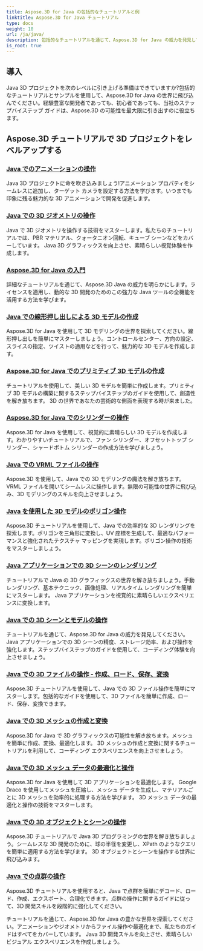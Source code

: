 ```yaml
---
title: Aspose.3D for Java の包括的なチュートリアルと例
linktitle: Aspose.3D for Java チュートリアル
type: docs
weight: 10
url: /ja/java/
description: 包括的なチュートリアルを通じて、Aspose.3D for Java の威力を発見してください。アニメーション、ジオメトリ、ライセンスなどに関するチュートリアルで Java 3D プロジェクトをレベルアップしましょう。
is_root: true
---
```

## 導入

Java 3D プロジェクトを次のレベルに引き上げる準備はできていますか?包括的なチュートリアルとサンプルを使用して、Aspose.3D for Java の世界に飛び込んでください。経験豊富な開発者であっても、初心者であっても、当社のステップバイステップ ガイドは、Aspose.3D の可能性を最大限に引き出すのに役立ちます。

## Aspose.3D チュートリアルで 3D プロジェクトをレベルアップする

### [Java でのアニメーションの操作](./animations/)

Java 3D プロジェクトに命を吹き込みましょう!アニメーション プロパティをシームレスに追加し、ターゲット カメラを設定する方法を学びます。いつまでも印象に残る魅力的な 3D アニメーションで開発を促進します。

### [Java での 3D ジオメトリの操作](./geometry/)

Java で 3D ジオメトリを操作する技術をマスターします。私たちのチュートリアルでは、PBR マテリアル、クォータニオン回転、キューブ シーンなどをカバーしています。 Java 3D グラフィックスを向上させ、素晴らしい視覚体験を作成します。

### [Aspose.3D for Java の入門](./licensing/)

詳細なチュートリアルを通じて、Aspose.3D Java の威力を明らかにします。ライセンスを適用し、動的な 3D 開発のためのこの強力な Java ツールの全機能を活用する方法を学びます。

### [Java での線形押し出しによる 3D モデルの作成](./linear-extrusion/)

Aspose.3D for Java を使用して 3D モデリングの世界を探索してください。線形押し出しを簡単にマスターしましょう。コントロールセンター、方向の設定、スライスの指定、ツイストの適用などを行って、魅力的な 3D モデルを作成します。

### [Aspose.3D for Java でのプリミティブ 3D モデルの作成](./primitive-3d-models/)

チュートリアルを使用して、美しい 3D モデルを簡単に作成します。プリミティブ 3D モデルの構築に関するステップバイステップのガイドを使用して、創造性を解き放ちます。 3D の世界であなたの芸術的な側面を表現する時が来ました。

### [Aspose.3D for Java でのシリンダーの操作](./cylinders/)

Aspose.3D for Java を使用して、視覚的に素晴らしい 3D モデルを作成します。わかりやすいチュートリアルで、ファン シリンダー、オフセットトップ シリンダー、シャードボトム シリンダーの作成方法を学びましょう。

### [Java での VRML ファイルの操作](./vrml-files/)

Aspose.3D を使用して、Java での 3D モデリングの魔法を解き放ちます。 VRML ファイルを開いてシームレスに操作します。無限の可能性の世界に飛び込み、3D モデリングのスキルを向上させましょう。

### [Java を使用した 3D モデルのポリゴン操作](./polygon/)

Aspose.3D チュートリアルを使用して、Java での効率的な 3D レンダリングを探索します。ポリゴンを三角形に変換し、UV 座標を生成して、最適なパフォーマンスと強化されたテクスチャ マッピングを実現します。ポリゴン操作の技術をマスターしましょう。

### [Java アプリケーションでの 3D シーンのレンダリング](./rendering-3d-scenes/)

チュートリアルで Java の 3D グラフィックスの世界を解き放ちましょう。手動レンダリング、基本テクニック、画像処理、リアルタイム レンダリングを簡単にマスターします。 Java アプリケーションを視覚的に素晴らしいエクスペリエンスに変換します。

### [Java での 3D シーンとモデルの操作](./3d-scenes-and-models/)

チュートリアルを通じて、Aspose.3D for Java の威力を発見してください。 Java アプリケーションでの 3D シーンの精度、ストレージ効率、および操作を強化します。ステップバイステップのガイドを使用して、コーディング体験を向上させましょう。

### [Java での 3D ファイルの操作 - 作成、ロード、保存、変換](./load-and-save/)

Aspose.3D チュートリアルを使用して、Java での 3D ファイル操作を簡単にマスターします。包括的なガイドを使用して、3D ファイルを簡単に作成、ロード、保存、変換できます。

### [Java での 3D メッシュの作成と変換](./transforming-3d-meshes/)

Aspose.3D for Java で 3D グラフィックスの可能性を解き放ちます。メッシュを簡単に作成、変換、最適化します。 3D メッシュの作成と変換に関するチュートリアルを利用して、コーディング エクスペリエンスを向上させましょう。

### [Java での 3D メッシュ データの最適化と操作](./3d-mesh-data/)

Aspose.3D for Java を使用して 3D アプリケーションを最適化します。 Google Draco を使用してメッシュを圧縮し、メッシュ データを生成し、マテリアルごとに 3D メッシュを効率的に処理する方法を学びます。 3D メッシュ データの最適化と操作の技術をマスターします。

### [Java での 3D オブジェクトとシーンの操作](./3d-objects-and-scenes/)

Aspose.3D チュートリアルで Java 3D プログラミングの世界を解き放ちましょう。シームレスな 3D 開発のために、球の半径を変更し、XPath のようなクエリを簡単に適用する方法を学びます。 3D オブジェクトとシーンを操作する世界に飛び込みます。

### [Java での点群の操作](./point-clouds/)

Aspose.3D チュートリアルを使用すると、Java で点群を簡単にデコード、ロード、作成、エクスポート、合理化できます。点群の操作に関するガイドに従って、3D 開発スキルを段階的に強化してください。

チュートリアルを通じて、Aspose.3D for Java の豊かな世界を探索してください。アニメーションやジオメトリからファイル操作や最適化まで、私たちのガイドはすべてをカバーしています。 Java 3D 開発スキルを向上させ、素晴らしいビジュアル エクスペリエンスを作成しましょう。